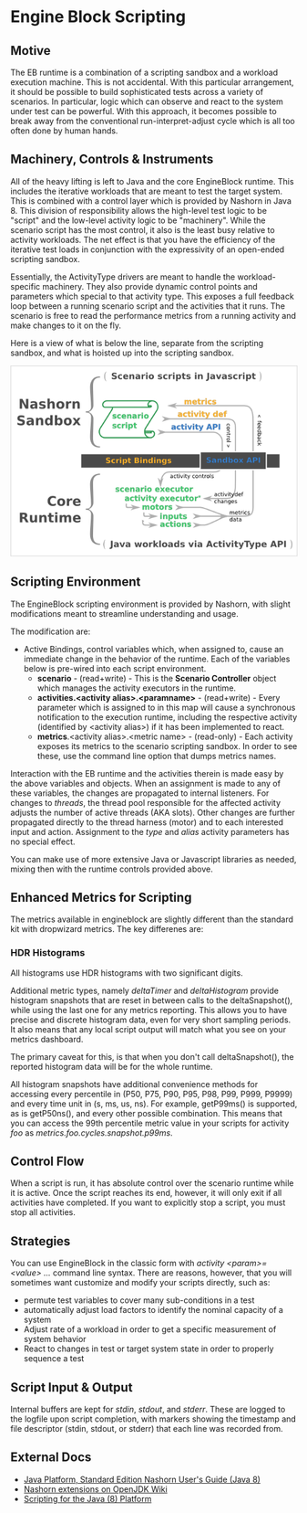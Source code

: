 # Engine Block Scripting

## Motive

The EB runtime is a combination of a scripting sandbox and a workload execution machine. This is not accidental. With this particular arrangement, it should be possible to build sophisticated tests across a variety of scenarios. In particular, logic which can observe and react to the system under test can be powerful. With this approach, it becomes possible to break away from the conventional run-interpret-adjust cycle which is all too often done by human hands.

## Machinery, Controls & Instruments

All of the heavy lifting is left to Java and the core EngineBlock runtime. This includes the iterative workloads that are meant to test the target system. This is combined with a control layer which is provided by Nashorn in Java 8. This division of responsibility allows the high-level test logic to be "script" and the low-level activity logic to be "machinery".  While the scenario script has the most control, it also is the least busy relative to activity workloads. The net effect is that you have the efficiency of the iterative test loads in conjunction with the expressivity of an open-ended scripting sandbox.

Essentially, the ActivityType drivers are meant to handle the workload-specific machinery. They also provide dynamic control points and parameters which special to that activity type. This exposes a full feedback loop between a running scenario script and the activities that it runs. The scenario is free to read the performance metrics from a running activity and make changes to it on the fly.

Here is a view of what is below the line, separate from the scripting sandbox, and what is hoisted up into the scripting sandbox.

![ScriptingEngine](diagrams/artandmachinery.png)

## Scripting Environment

The EngineBlock scripting environment is provided by Nashorn, with slight modifications meant to streamline understanding and usage.

The modification are:

- Active Bindings, control variables which, when assigned to, cause an immediate change in the behavior of the runtime. Each of the variables below is pre-wired into each script environment.
  - __scenario__ - (read+write) - This is the __Scenario Controller__ object which manages the activity executors in the runtime.
  - __activities.&lt;activity alias&gt;.&lt;paramname&gt;__ - (read+write) - Every parameter which is assigned to in this map will cause a synchronous notification to the execution runtime, including the respective activity (identified by &lt;activity alias&gt;) if it has been implemented to react.
  - __metrics__.&lt;activity alias&gt;.&lt;metric name&gt; - (read-only) - Each activity exposes its metrics to the scenario scripting sandbox. In order to see these, use the command line option that dumps metrics names.

Interaction with the EB runtime and the activities therein is made easy by the above variables and objects. When an assignment is made to any of these variables, the changes are propagated to internal listeners. For changes to _threads_, the thread pool responsible for the affected activity adjusts the number of active threads (AKA slots). Other changes are further propagated directly to the thread harness (motor) and to each interested input and action. Assignment to the _type_ and _alias_ activity parameters has no special effect.

You can make use of more extensive Java or Javascript libraries as needed, mixing then with the runtime controls provided above.

## Enhanced Metrics for Scripting

The metrics available in engineblock are slightly different than the standard kit with dropwizard metrics. The key differenes are:

### HDR Histograms

All histograms use HDR histograms with two significant digits.

Additional metric types, namely *deltaTimer* and *deltaHistogram* provide histogram snapshots that are reset in between calls to the deltaSnapshot(), while using the last one for any metrics reporting. This allows you to have precise and discrete histogram data, even for very short sampling periods. It also means that any local script output will match what you see on your metrics dashboard.

The primary caveat for this, is that when you don't call deltaSnapshot(), the reported histogram data will be for the whole runtime.

All histogram snapshots have additional convenience methods for accessing every percentile in (P50, P75, P90, P95, P98, P99, P999, P9999) and every time unit in (s, ms, us, ns). For example, getP99ms() is supported, as is getP50ns(), and every other possible combination. This means that you can access the 99th percentile metric value in your scripts for activity _foo_ as _metrics.foo.cycles.snapshot.p99ms_.

## Control Flow

When a script is run, it has absolute control over the scenario runtime while it is active. Once the script reaches its end, however, it will only exit if all activities have completed. If you want to explicitly stop a script, you must stop all activities.

## Strategies

You can use EngineBlock in the classic form with _activity &lt;param&gt;=&lt;value&gt; ..._ command line syntax. There are reasons, however, that you will sometimes want customize and modify your scripts directly, such as:

- permute test variables to cover many sub-conditions in a test
- automatically adjust load factors to identify the nominal capacity of a system
- Adjust rate of a workload in order to get a specific measurement of system behavior
- React to changes in test or target system state in order to properly sequence a test

## Script Input & Output

Internal buffers are kept for _stdin_, _stdout_, and _stderr_. These are logged to the logfile upon script completion, with markers showing the timestamp and file descriptor (stdin, stdout, or stderr) that each line was recorded from.

## External Docs
- [Java Platform, Standard Edition Nashorn User's Guide (Java 8)](https://docs.oracle.com/javase/8/docs/technotes/guides/scripting/nashorn/api.html)
- [Nashorn extensions on OpenJDK Wiki](https://wiki.openjdk.java.net/display/Nashorn/Nashorn+extensions)
- [Scripting for the Java (8) Platform](http://docs.oracle.com/javase/8/docs/technotes/guides/scripting/)
